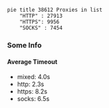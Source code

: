 
```mermaid
pie title 38612 Proxies in list
    "HTTP" : 27913
    "HTTPS": 9956
    "SOCKS" : 7454
```

### Some Info
#### Average Timeout

- mixed: 4.0s
- http: 2.3s
- https: 8.2s
- socks: 6.5s